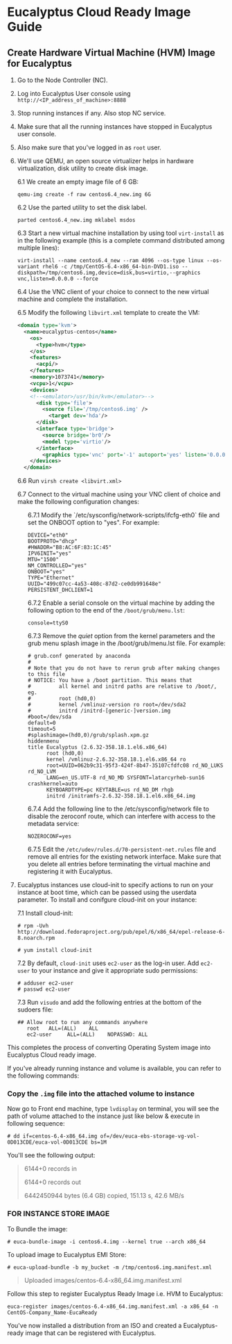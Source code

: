 # Eucalyptus Cloud Ready Image Guide

<!---* first level A item - no space in front the bullet character
  * second level Aa item - 1 space is enough
      * third level Aaa item - 5 spaces min
      * second level Ab item - 4 spaces possible too
  * first level B item--->

## Create Hardware Virtual Machine (HVM) Image for Eucalyptus
1. Go to the Node Controller (NC).
2. Log into Eucalyptus User console using `http://<IP_address_of_machine>:8888`
3. Stop running instances if any. Also stop NC service.
4. Make sure that all the running instances have stopped in Eucalyptus user console.
5. Also make sure that you've logged in as `root` user.
6. We'll use QEMU, an open source virtualizer helps in hardware virtualization, disk utility to create disk image.
 
    6.1 We create an empty image file of 6 GB:
    ```
    qemu-img create -f raw centos6.4_new.img 6G
    ```
    6.2 Use the parted utility to set the disk label.
    ```
    parted centos6.4_new.img mklabel msdos
    ```
    6.3 Start a new virtual machine installation by using tool `virt-install` as in the following example (this is a complete command distributed among multiple lines):
    ```
    virt-install --name centos6.4_new --ram 4096 --os-type linux --os-variant rhel6 -c /tmp/CentOS-6.4-x86_64-bin-DVD1.iso --diskpath=/tmp/centos6.img,device=disk,bus=virtio,--graphics vnc,listen=0.0.0.0 --force
    ```
    6.4 Use the VNC client of your choice to connect to the new virtual machine and complete the installation.

    6.5 Modify the following `libvirt.xml` template to create the VM:
    ```xml
    <domain type='kvm'>
      <name>eucalyptus-centos</name>
        <os>
          <type>hvm</type>
        </os>
        <features>
          <acpi/>
        </features>
        <memory>1073741</memory>
        <vcpu>1</vcpu>
        <devices>
        <!--<emulator>/usr/bin/kvm</emulator>-->
          <disk type='file'>
            <source file='/tmp/centos6.img' />
              <target dev='hda'/>
          </disk>
          <interface type='bridge'>
            <source bridge='br0'/>
            <model type='virtio'/>
          </interface>
            <graphics type='vnc' port='-1' autoport='yes' listen='0.0.0.0'/>
        </devices>
      </domain>
    ```
    6.6 Run `virsh create <libvirt.xml>`
  
    6.7 Connect to the virtual machine using your VNC client of choice and make the following configuration changes:
    <ol>
    6.7.1 Modify the `/etc/sysconfig/network-scripts/ifcfg-eth0` file and set the ONBOOT option to "yes". For example:

      ```
      DEVICE="eth0"
      BOOTPROTO="dhcp"
      #HWADDR="B8:AC:6F:83:1C:45"
      IPV6INIT="yes"
      MTU="1500"
      NM_CONTROLLED="yes"
      ONBOOT="yes"
      TYPE="Ethernet"
      UUID="499c07cc-4a53-408c-87d2-ce0db991648e"
      PERSISTENT_DHCLIENT=1
      ```

    6.7.2 Enable a serial console on the virtual machine by adding the following option to the end of the `/boot/grub/menu.lst`:
    
    `console=ttyS0`

    6.7.3 Remove the *quiet* option from the kernel parameters and the grub menu splash image in the /boot/grub/menu.lst file. For example:

    ```
    # grub.conf generated by anaconda
    #
    # Note that you do not have to rerun grub after making changes to this file
    # NOTICE: You have a /boot partition. This means that
    #         all kernel and initrd paths are relative to /boot/, eg.
    #         root (hd0,0)
    #         kernel /vmlinuz-version ro root=/dev/sda2
    #         initrd /initrd-[generic-]version.img
    #boot=/dev/sda
    default=0
    timeout=5
    #splashimage=(hd0,0)/grub/splash.xpm.gz
    hiddenmenu
    title Eucalyptus (2.6.32-358.18.1.el6.x86_64)
          root (hd0,0)
          kernel /vmlinuz-2.6.32-358.18.1.el6.x86_64 ro
          root=UUID=062b9c31-95f3-424f-8b47-35107cfdfc08 rd_NO_LUKS rd_NO_LVM
          LANG=en_US.UTF-8 rd_NO_MD SYSFONT=latarcyrheb-sun16 crashkernel=auto
          KEYBOARDTYPE=pc KEYTABLE=us rd_NO_DM rhgb
          initrd /initramfs-2.6.32-358.18.1.el6.x86_64.img
      ```
        
    6.7.4 Add the following line to the /etc/sysconfig/network file to disable the zeroconf route, which can interfere with access to the metadata service:
  
    `NOZEROCONF=yes`

    6.7.5  Edit the `/etc/udev/rules.d/70-persistent-net.rules` file and remove all entries for the existing network interface. Make sure that you delete all entries before terminating the virtual machine and registering it with Eucalyptus.
      </ol>

7. Eucalyptus instances use cloud-init to specify actions to run on your instance at boot time, which can be passed using the userdata parameter. To install and conifgure cloud-init on your instance:
  
    7.1 Install cloud-init:
    ```
    # rpm -Uvh http://download.fedoraproject.org/pub/epel/6/x86_64/epel-release-6-8.noarch.rpm
    ```
    ```
    # yum install cloud-init
    ```

    7.2 By default, `cloud-init` uses `ec2-user` as the log-in user. Add `ec2-user` to your instance and give it appropriate sudo permissions:
    ```
    # adduser ec2-user
    # passwd ec2-user
    ```

    7.3 Run `visudo` and add the following entries at the bottom of the sudoers file:
    ```
    ## Allow root to run any commands anywhere
       root   ALL=(ALL)    ALL
       ec2-user     ALL=(ALL)    NOPASSWD: ALL
    ```

This completes the process of converting Operating System image into Eucalyptus Cloud ready image.


If you've already running instance and volume is available, you can refer to the following commands:

### Copy the `.img` file into the attached volume to instance
Now go to Front end machine, type `lvdisplay` on terminal, you will see the path of volume attached to the instance just like below & execute in following sequence:

```
# dd if=centos-6.4-x86_64.img of=/dev/euca-ebs-storage-vg-vol-0D013CDE/euca-vol-0D013CDE bs=1M
```
You'll see the following output:

> 6144+0 records in
> 
> 6144+0 records out
> 
> 6442450944 bytes (6.4 GB) copied, 151.13 s, 42.6 MB/s

### FOR INSTANCE STORE IMAGE

To Bundle the image:
```
# euca-bundle-image -i centos6.4.img --kernel true --arch x86_64
```

To upload image to Eucalyptus EMI Store:
```
# euca-upload-bundle -b my_bucket -m /tmp/centos6.img.manifest.xml
```
> Uploaded images/centos-6.4-x86_64.img.manifest.xml 

Follow this step to register Eucalyptus Ready Image i.e. HVM to Eucalyptus:
```
euca-register images/centos-6.4-x86_64.img.manifest.xml -a x86_64 -n CentOS-Company_Name-EucaReady
```

You've now installed a distribution from an ISO and created a Eucalyptus-ready image that can be registered with Eucalyptus.
